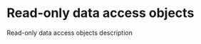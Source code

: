 [//]: # (30, Read-only objects)

# Read-only data access objects

Read-only data access objects description
